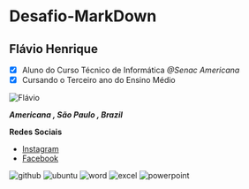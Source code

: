 # Desafio-MarkDown

## Flávio Henrique
- [x] Aluno do Curso Técnico de Informática _@Senac Americana_
- [x] Cursando o Terceiro ano do Ensino Médio 

![Flávio](https://user-images.githubusercontent.com/42159707/62059487-c7e29880-b1f9-11e9-84cf-fc083f8a7644.jpg)

**_Americana , São Paulo , Brazil_** 

**Redes Sociais**
- [Instagram](https://www.instagram.com/flavio_henriquee7/) 
- [Facebook](https://www.facebook.com/flavio.henriqueoliveirasantos)

![github](https://user-images.githubusercontent.com/42096755/61953569-1e976a80-af8d-11e9-8686-59cc046a57b9.png) ![ubuntu](https://user-images.githubusercontent.com/42096755/61953571-1fc89780-af8d-11e9-9050-e1cba5f5ce42.png) ![word](https://user-images.githubusercontent.com/42096755/61957358-80f46900-af95-11e9-8def-21a08b1693d0.png) ![excel](https://user-images.githubusercontent.com/42096755/61957547-e3e60000-af95-11e9-8f95-beb54c66e388.png) ![powerpoint](https://user-images.githubusercontent.com/42096755/61957364-82259600-af95-11e9-9626-ecf01cbc98e6.png)
